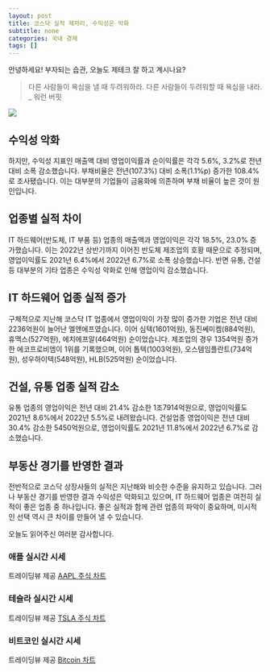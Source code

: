 ```yaml
---
layout: post
title: 코스닥 실적 제자리, 수익성은 악화
subtitle: none
categories: 국내 경제
tags: []
---
```


안녕하세요! 부자되는 습관, 오늘도 제테크 잘 하고 계시나요?

> 다른 사람들이 욕심을 낼 때 두려워하라. 다른 사람들이 두려워할 때 욕심을 내라. _ 워런 버핏






![](https://source.unsplash.com/800x450/?luxury)

##  수익성 악화
하지만, 수익성 지표인 매출액 대비 영업이익률과 순이익률은 각각 5.6%, 3.2%로 전년 대비 소폭 감소했습니다. 부채비율은 전년(107.3%) 대비 소폭(1.1%p) 증가한 108.4%로 조사됐습니다. 이는 대부분의 기업들이 금융화에 의존하며 부채 비율이 높은 것이 원인입니다.

## 업종별 실적 차이
IT 하드웨어(반도체, IT 부품 등) 업종의 매출액과 영업이익은 각각 18.5%, 23.0% 증가했습니다. 이는 2022년 상반기까지 이어진 반도체 제조업의 호황 때문으로 추정되며, 영업이익률도 2021년 6.4%에서 2022년 6.7%로 소폭 상승했습니다. 반면 유통, 건설 등 대부분의 기타 업종은 수익성 악화로 인해 영업이익 감소했습니다.

## IT 하드웨어 업종 실적 증가
구체적으로 지난해 코스닥 IT 업종에서 영업이익이 가장 많이 증가한 기업은 전년 대비 2236억원이 늘어난 엘앤에프였습니다. 이어 심텍(1601억원), 동진쎄미켐(884억원), 휴맥스(527억원), 에치에프알(464억원) 순이었습니다. 제조업의 경우 1354억원 증가한 에코프로비엠이 1위를 기록했으며, 이어 톱텍(1003억원), 오스템임플란트(734억원), 성우하이텍(548억원), HLB(525억원) 순이었습니다.

## 건설, 유통 업종 실적 감소
유통 업종의 영업이익은 전년 대비 21.4% 감소한 1조7914억원으로, 영업이익률도 2021년 8.6%에서 2022년 5.5%로 내려왔습니다. 건설업종 영업이익은 전년 대비 30.4% 감소한 5450억원으로, 영업이익률도 2021년 11.8%에서 2022년 6.7%로 감소했습니다.

## 부동산 경기를 반영한 결과
전반적으로 코스닥 상장사들의 실적은 지난해와 비슷한 수준을 유지하고 있습니다. 그러나 부동산 경기를 반영한 결과 수익성은 악화되고 있으며, IT 하드웨어 업종은 여전히 실적이 좋은 업종 중 하나입니다. 좋은 실적과 함께 관련 업종의 파악이 중요하며, 미시적인 선택 역시 큰 차이를 만들어 낼 수 있습니다.

오늘도 읽어주신 여러분 감사합니다.

### 애플 실시간 시세


<!-- TradingView Widget BEGIN -->
<div class="tradingview-widget-container">
  <div id="tradingview_6a264"></div>
  <div class="tradingview-widget-copyright">트레이딩뷰 제공 <a href="https://kr.tradingview.com/symbols/NASDAQ-AAPL/" rel="noopener" target="_blank"><span class="blue-text">AAPL 주식 차트</span></a></div>
  <script type="text/javascript" src="https://s3.tradingview.com/tv.js"></script>
  <script type="text/javascript">
  new TradingView.widget(
  {
  "autosize": true,
  "symbol": "NASDAQ:AAPL",
  "interval": "D",
  "timezone": "Asia/Seoul",
  "theme": "light",
  "style": "1",
  "locale": "kr",
  "toolbar_bg": "#f1f3f6",
  "enable_publishing": false,
  "hide_top_toolbar": true,
  "hide_legend": true,
  "save_image": false,
  "container_id": "tradingview_6a264"
}
  );
  </script>
</div>
<!-- TradingView Widget END -->


### 테슬라 실시간 시세


<!-- TradingView Widget BEGIN -->
<div class="tradingview-widget-container">
  <div id="tradingview_39d77"></div>
  <div class="tradingview-widget-copyright">트레이딩뷰 제공 <a href="https://kr.tradingview.com/symbols/NASDAQ-TSLA/" rel="noopener" target="_blank"><span class="blue-text">TSLA 주식 차트</span></a></div>
  <script type="text/javascript" src="https://s3.tradingview.com/tv.js"></script>
  <script type="text/javascript">
  new TradingView.widget(
  {
  "autosize": true,
  "symbol": "NASDAQ:TSLA",
  "interval": "D",
  "timezone": "Asia/Seoul",
  "theme": "light",
  "style": "1",
  "locale": "kr",
  "toolbar_bg": "#f1f3f6",
  "enable_publishing": false,
  "hide_top_toolbar": true,
  "hide_legend": true,
  "save_image": false,
  "container_id": "tradingview_39d77"
}
  );
  </script>
</div>
<!-- TradingView Widget END -->


### 비트코인 실시간 시세


<!-- TradingView Widget BEGIN -->
<div class="tradingview-widget-container">
  <div id="tradingview_3f91e"></div>
  <div class="tradingview-widget-copyright">트레이딩뷰 제공 <a href="https://kr.tradingview.com/symbols/BTCUSD/?exchange=BITSTAMP" rel="noopener" target="_blank"><span class="blue-text">Bitcoin 차트</span></a></div>
  <script type="text/javascript" src="https://s3.tradingview.com/tv.js"></script>
  <script type="text/javascript">
  new TradingView.widget(
  {
  "autosize": true,
  "symbol": "BITSTAMP:BTCUSD",
  "interval": "D",
  "timezone": "Asia/Seoul",
  "theme": "light",
  "style": "1",
  "locale": "kr",
  "toolbar_bg": "#f1f3f6",
  "enable_publishing": false,
  "hide_top_toolbar": true,
  "hide_legend": true,
  "save_image": false,
  "container_id": "tradingview_3f91e"
}
  );
  </script>
</div>
<!-- TradingView Widget END -->

